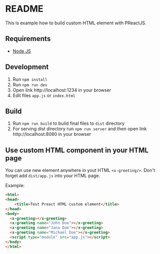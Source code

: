 # README

This is example how to build custom HTML element with PReactJS.

## Requirements

- [Node JS](https://nodejs.org/en/)

## Development

1. Run `npm install`
2. Run `npm run dev`
3. Open link http://localhost:1234 in your browser
4. Edit files `app.js` or `index.html`

## Build

1. Run `npm run build` to build final files to `dist` directory 
2. For serving dist directory run `npm run server` and then open link http://localhost:8080 in your browser

## Use custom HTML component in your HTML page

You can use new element anywhere in yout HTML `<x-greeting/>`. Don't forget add 
`dist/app.js` into your HTML page.

Example:

```html
<html>
<head>
    <title>Test Preact HTML custom element</title>
</head>
<body>
  <x-greeting></x-greeting>
  <x-greeting name="John Doe"></x-greeting>
  <x-greeting name="Jana Doe"></x-greeting>
  <x-greeting name="Michael Doe"></x-greeting>
  <script type="module" src="app.js"></script>
</body>
</html>
```
